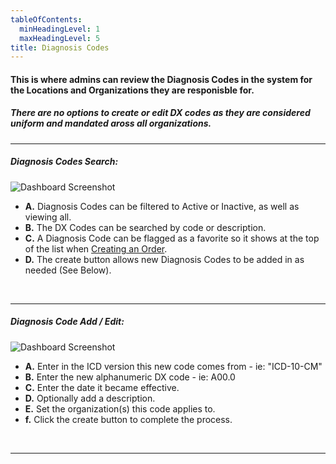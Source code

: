 ```yaml
---
tableOfContents:
  minHeadingLevel: 1
  maxHeadingLevel: 5
title: Diagnosis Codes
---
```


#### This is where admins can review the Diagnosis Codes in the system for the Locations and Organizations they are responisble for.
##### There are no options to create or edit DX codes as they are considered uniform and mandated aross all organizations.

<hr />

##### Diagnosis Codes Search:

![Dashboard Screenshot](/screenPrints/DXCodesSearch.png)

- **A.** Diagnosis Codes can be filtered to Active or Inactive, as well as viewing all.
- **B.** The DX Codes can be searched by code or description.
- **C.** A Diagnosis Code can be flagged as a favorite so it shows at the top of the list when [Creating an Order](/orders/add_edit/).
- **D.** The create button allows new Diagnosis Codes to be added in as needed (See Below).

<br />

<hr />

##### Diagnosis Code Add / Edit:

![Dashboard Screenshot](/screenPrints/DXCodesAdd.png)

- **A.** Enter in the ICD version this new code comes from - ie: "ICD-10-CM"
- **B.** Enter the new alphanumeric DX code - ie: A00.0
- **C.** Enter the date it became effective.
- **D.** Optionally add a description.
- **E.** Set the organization(s) this code applies to.
- **f.** Click the create button to complete the process.


<br />

<hr />

